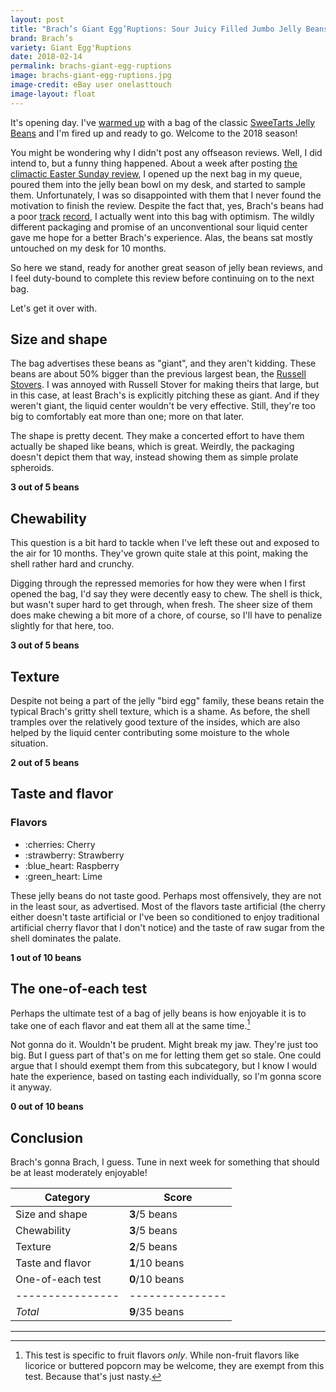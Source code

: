 ```yaml
---
layout: post
title: "Brach’s Giant Egg’Ruptions: Sour Juicy Filled Jumbo Jelly Beans"
brand: Brach’s
variety: Giant Egg'Ruptions
date: 2018-02-14
permalink: brachs-giant-egg-ruptions
image: brachs-giant-egg-ruptions.jpg
image-credit: eBay user onelasttouch
image-layout: float
---
```


It's opening day.
I've [warmed up](https://twitter.com/scott_ish/status/961010835492671488)
with a bag of the classic [SweeTarts Jelly Beans](/sweetarts-jelly-beans)
and I'm fired up and ready to go.
Welcome to the 2018 season!

You might be wondering why I didn't post any offseason reviews.
Well, I did intend to, but a funny thing happened.
About a week after posting
[the climactic Easter Sunday review](/gimbals-gourmet-jelly-beans),
I opened up the next bag in my queue,
poured them into the jelly bean bowl on my desk,
and started to sample them.
Unfortunately, I was so disappointed with them that
I never found the motivation to finish the review.
Despite the fact that, yes, Brach's beans had a poor
[track](/brachs-classic-jelly-bird-eggs)
[record](/brachs-speckled-jelly-bird-eggs),
I actually went into this bag with optimism.
The wildly different packaging and promise of an unconventional
sour liquid center gave me hope for a better Brach's experience.
Alas, the beans sat mostly untouched on my desk for 10 months.

So here we stand, ready for another great season of jelly bean reviews,
and I feel duty-bound to complete this review
before continuing on to the next bag.

Let's get it over with.


## Size and shape

The bag advertises these beans as "giant", and they aren't kidding.
These beans are about 50% bigger than the previous largest bean,
the [Russell Stovers](/russell-stover-pectin-jelly-beans).
I was annoyed with Russell Stover for making theirs that large,
but in this case, at least Brach's is explicitly pitching these as giant.
And if they weren't giant, the liquid center wouldn't be very effective.
Still, they're too big to comfortably eat more than one; more on that later.

The shape is pretty decent. They make a concerted effort to have them
actually be shaped like beans, which is great.
Weirdly, the packaging doesn't depict them that way,
instead showing them as simple prolate spheroids.

**3 out of 5 beans**


## Chewability

This question is a bit hard to tackle when
I've left these out and exposed to the air for 10 months.
They've grown quite stale at this point,
making the shell rather hard and crunchy.

Digging through the repressed memories for
how they were when I first opened the bag,
I'd say they were decently easy to chew.
The shell is thick, but wasn't super hard to get through, when fresh.
The sheer size of them does make chewing a bit more of a chore,
of course, so I'll have to penalize slightly for that here, too.

**3 out of 5 beans**


## Texture

Despite not being a part of the jelly "bird egg" family,
these beans retain the typical Brach's gritty shell texture,
which is a shame.
As before, the shell tramples over the relatively good texture of the insides,
which are also helped by the liquid center
contributing some moisture to the whole situation.

**2 out of 5 beans**


## Taste and flavor

<div class="inset">
    <h3>Flavors</h3>
    <ul class="emoji-list">
        <li>:cherries: Cherry</li>
        <li>:strawberry: Strawberry</li>
        <li>:blue_heart: Raspberry</li>
        <li>:green_heart: Lime</li>
    </ul>
</div>

These jelly beans do not taste good.
Perhaps most offensively, they are not in the least sour, as advertised.
Most of the flavors taste artificial
(the cherry either doesn't taste artificial or I've been so conditioned to
enjoy traditional artificial cherry flavor that I don't notice)
and the taste of raw sugar from the shell dominates the palate.

**1 out of 10 beans**


## The one-of-each test

Perhaps the ultimate test of a bag of jelly beans is how enjoyable it is
to take one of each flavor and eat them all at the same time.[^1]

Not gonna do it. Wouldn't be prudent.
Might break my jaw. They're just too big.
But I guess part of that's on me for letting them get so stale.
One could argue that I should exempt them from this subcategory,
but I know I would hate the experience, based on tasting each individually,
so I'm gonna score it anyway.

**0 out of 10 beans**


## Conclusion

Brach's gonna Brach, I guess.
Tune in next week for something that should be at least moderately enjoyable!

Category         | Score
---------------- | ---------------
Size and shape   | **3**/5 beans
Chewability      | **3**/5 beans
Texture          | **2**/5 beans
Taste and flavor | **1**/10 beans
One-of-each test | **0**/10 beans
---------------- | ---------------
_Total_          | **9**/35 beans


---

[^1]: This test is specific to fruit flavors _only_. While non-fruit flavors like licorice or buttered popcorn may be welcome, they are exempt from this test. Because that's just nasty.

